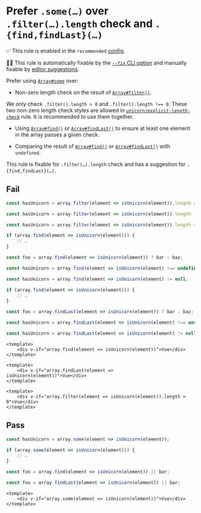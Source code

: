 # Prefer `.some(…)` over `.filter(…).length` check and `.{find,findLast}(…)`

✅ This rule is enabled in the `recommended` [config](https://github.com/sindresorhus/eslint-plugin-unicorn#preset-configs).

🔧💡 This rule is automatically fixable by the [`--fix` CLI option](https://eslint.org/docs/latest/user-guide/command-line-interface#--fix) and manually fixable by [editor suggestions](https://eslint.org/docs/developer-guide/working-with-rules#providing-suggestions).

<!-- end rule header -->
<!-- Do not manually modify this header. Run: `npm run fix:eslint-docs` -->

Prefer using [`Array#some`](https://developer.mozilla.org/en-US/docs/Web/JavaScript/Reference/Global_Objects/Array/some) over:

- Non-zero length check on the result of [`Array#filter()`](https://developer.mozilla.org/en-US/docs/Web/JavaScript/Reference/Global_Objects/Array/filter).

We only check `.filter().length > 0` and `.filter().length !== 0`. These two non-zero length check styles are allowed in [`unicorn/explicit-length-check`](./explicit-length-check.md#options) rule. It is recommended to use them together.

- Using [`Array#find()`](https://developer.mozilla.org/en-US/docs/Web/JavaScript/Reference/Global_Objects/Array/find) or [`Array#findLast()`](https://developer.mozilla.org/en-US/docs/Web/JavaScript/Reference/Global_Objects/Array/findLast) to ensure at least one element in the array passes a given check.

- Comparing the result of [`Array#find()`](https://developer.mozilla.org/en-US/docs/Web/JavaScript/Reference/Global_Objects/Array/find)  or [`Array#findLast()`](https://developer.mozilla.org/en-US/docs/Web/JavaScript/Reference/Global_Objects/Array/findLast) with `undefined`.

This rule is fixable for `.filter(…).length` check and has a suggestion for `.{find,findLast}(…)`.

## Fail

```js
const hasUnicorn = array.filter(element => isUnicorn(element)).length > 0;
```

```js
const hasUnicorn = array.filter(element => isUnicorn(element)).length !== 0;
```

```js
const hasUnicorn = array.filter(element => isUnicorn(element)).length >= 1;
```

```js
if (array.find(element => isUnicorn(element))) {
	// …
}
```

```js
const foo = array.find(element => isUnicorn(element)) ? bar : baz;
```

```js
const hasUnicorn = array.find(element => isUnicorn(element) !== undefined;
```

```js
const hasUnicorn = array.find(element => isUnicorn(element) != null;
```

```js
if (array.find(element => isUnicorn(element))) {
	// …
}
```

```js
const foo = array.findLast(element => isUnicorn(element)) ? bar : baz;
```

```js
const hasUnicorn = array.findLast(element => isUnicorn(element) !== undefined;
```

```js
const hasUnicorn = array.findLast(element => isUnicorn(element) != null;
```

```vue
<template>
	<div v-if="array.find(element => isUnicorn(element))">Vue</div>
</template>
```

```vue
<template>
	<div v-if="array.findLast(element => isUnicorn(element))">Vue</div>
</template>
```

```vue
<template>
	<div v-if="array.filter(element => isUnicorn(element)).length > 0">Vue</div>
</template>
```

## Pass

```js
const hasUnicorn = array.some(element => isUnicorn(element));
```

```js
if (array.some(element => isUnicorn(element))) {
	// …
}
```

```js
const foo = array.find(element => isUnicorn(element)) || bar;
```

```js
const foo = array.findLast(element => isUnicorn(element)) || bar;
```

```vue
<template>
	<div v-if="array.some(element => isUnicorn(element))">Vue</div>
</template>
```
